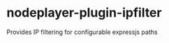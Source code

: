 nodeplayer-plugin-ipfilter
=========================

Provides IP filtering for configurable expressjs paths
